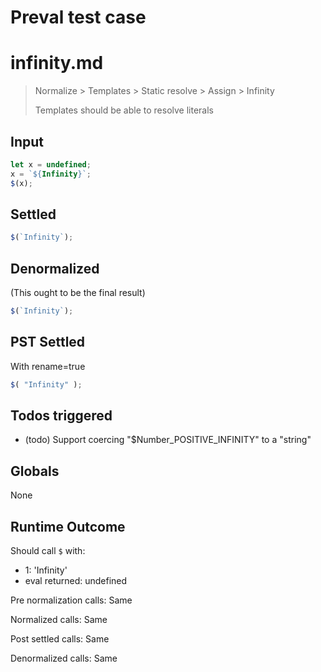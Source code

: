 # Preval test case

# infinity.md

> Normalize > Templates > Static resolve > Assign > Infinity
>
> Templates should be able to resolve literals

## Input

`````js filename=intro
let x = undefined;
x = `${Infinity}`;
$(x);
`````


## Settled


`````js filename=intro
$(`Infinity`);
`````


## Denormalized
(This ought to be the final result)

`````js filename=intro
$(`Infinity`);
`````


## PST Settled
With rename=true

`````js filename=intro
$( "Infinity" );
`````


## Todos triggered


- (todo) Support coercing "$Number_POSITIVE_INFINITY" to a "string"


## Globals


None


## Runtime Outcome


Should call `$` with:
 - 1: 'Infinity'
 - eval returned: undefined

Pre normalization calls: Same

Normalized calls: Same

Post settled calls: Same

Denormalized calls: Same

